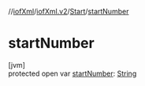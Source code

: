 //[iofXml](../../../index.md)/[iofXml.v2](../index.md)/[Start](index.md)/[startNumber](start-number.md)

# startNumber

[jvm]\
protected open var [startNumber](start-number.md): [String](https://docs.oracle.com/javase/8/docs/api/java/lang/String.html)
